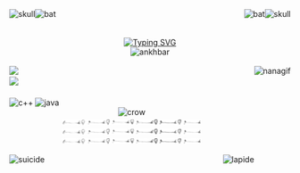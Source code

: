<!-- gifs superiores -->
<div>
  <img align="left" alt="skull" height="30" width="auto" src="https://media.tenor.com/w-FFnB-YLYYAAAAi/skull-rotate.gif"/>
  <img align="left" alt="bat" height="35" width="auto" src="https://media.tenor.com/Npixqj3Ek1IAAAAi/sappy-seals.gif">
  <img align="right" alt="skull" height="30" width="auto" src="https://media.tenor.com/w-FFnB-YLYYAAAAi/skull-rotate.gif"/>
  <!-- <img align="center" alt="crow" height="100" width="auto" src="https://media1.tenor.com/m/4RZiTZWSgo4AAAAC/cat-black-cat.gif"> -->
  <!--<img align="center" alt="crow" height="100" width="auto" src="https://web.archive.org/web/20090829043948/http://www.geocities.com/pearlsnaplace/crowback.gif"-->
  <img align="right" alt="bat" height="35" width="auto" src="https://media.tenor.com/Npixqj3Ek1IAAAAi/sappy-seals.gif">
</div>

<br>
<br>
<br>

<!-- digitando... -->
<div align="center">
  <a href="https://git.io/typing-svg">
   <img src="https://readme-typing-svg.herokuapp.com?font=Roboto+Slab&pause=1000&color=9745f5&center=true&vCenter=true&width=300&lines=Welcome+Dear...;Death+awaits+you." alt="Typing SVG">
   </a>
   <br>

 <!-- barra ankh -->
  <img alt="ankhbar" height="34" width="auto" src="https://web.archive.org/web/20091026170733/http://geocities.com/paris/lights/6000/ankh.gif">
   <br>
   <br>
</div>

 
<div>
  <!-- link github stats -->
  <a href="https://github.com/myhticile"></a>
  <!-- gif nana -->
  <img align="right" alt="nanagif" height="180" width="auto" src="https://media1.tenor.com/m/8z4ARlovaHkAAAAd/nana-nana-anime.gif">
  <!-- github stats -->
  <img height="160em" src="https://github-readme-stats.vercel.app/api?username=myhticile&show_icons=true&theme=midnight-purple"/>
    <br>
  <img height="90em" src="https://github-readme-stats.vercel.app/api/top-langs/?username=myhticile&layout=compact&langs_count=16&theme=midnight-purple"/>
</div>

  <!-- linguagens -->
<div style="display: inline_block"><br>
  <img align="center" alt="c++" height="30" width="40" src="https://cdn.jsdelivr.net/gh/devicons/devicon@latest/icons/cplusplus/cplusplus-original.svg">
  <img align="center" alt="java" height="30" width="40" src="https://cdn.jsdelivr.net/gh/devicons/devicon@latest/icons/java/java-original.svg" />
   <br>
</div>

<div align="center">
    <img alt="crow" height="100" width="auto" src="https://media1.giphy.com/media/v1.Y2lkPTc5MGI3NjExcGp2YjM5NGRoNGF0dDJlMG9oN2VlN2xnZGczY3NjeGluM205NmRpdyZlcD12MV9pbnRlcm5hbF9naWZfYnlfaWQmY3Q9cw/Ny2bR4dhwCTC/giphy.webp">
</div>

<!-- barra caveira -->
<div align="center">
  <img alt="skeleton jump" height="10" width="auto" align="center" src="https://github.com/Edmurk/Edmurk/blob/main/gifs/bone2-removebg-preview.png">
  <img alt="skeleton jump" height="10" width="auto" align="center" src="https://github.com/Edmurk/Edmurk/blob/main/gifs/bone2-removebg-preview.png">
  <img alt="skeleton jump" height="10" width="auto" align="center" src="https://github.com/Edmurk/Edmurk/blob/main/gifs/bone2-removebg-preview.png">
  <br>
  <br>
</div>

<div>
<!-- gifs inferiores-->  
  <img align="right" alt="lapide" height="110" width="auto" src="https://web.archive.org/web/20091027035904/http://br.geocities.com/studiolordedankhgifs/grave2.gif"/>
  <img alt="suicide" height="100" width="auto" src="https://web.archive.org/web/20091019015741/http://www.geocities.com/v2vfdevilhouseofhorror/skull_hng.gif">
</div>
